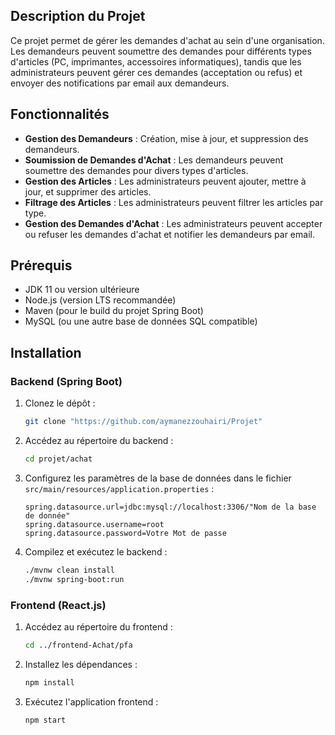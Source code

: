 ## Description du Projet

Ce projet permet de gérer les demandes d'achat au sein d'une organisation. Les demandeurs peuvent soumettre des demandes pour différents types d'articles (PC, imprimantes, accessoires informatiques), tandis que les administrateurs peuvent gérer ces demandes (acceptation ou refus) et envoyer des notifications par email aux demandeurs.

## Fonctionnalités

- **Gestion des Demandeurs** : Création, mise à jour, et suppression des demandeurs.
- **Soumission de Demandes d'Achat** : Les demandeurs peuvent soumettre des demandes pour divers types d'articles.
- **Gestion des Articles** : Les administrateurs peuvent ajouter, mettre à jour, et supprimer des articles.
- **Filtrage des Articles** : Les administrateurs peuvent filtrer les articles par type.
- **Gestion des Demandes d'Achat** : Les administrateurs peuvent accepter ou refuser les demandes d'achat et notifier les demandeurs par email.

## Prérequis

- JDK 11 ou version ultérieure
- Node.js (version LTS recommandée)
- Maven (pour le build du projet Spring Boot)
- MySQL (ou une autre base de données SQL compatible)

## Installation

### Backend (Spring Boot)

1. Clonez le dépôt :

    ```bash
    git clone "https://github.com/aymanezzouhairi/Projet"
    ```

2. Accédez au répertoire du backend :

    ```bash
    cd projet/achat
    ```

3. Configurez les paramètres de la base de données dans le fichier `src/main/resources/application.properties` :

    ```properties
    spring.datasource.url=jdbc:mysql://localhost:3306/"Nom de la base de donnée" 
    spring.datasource.username=root
    spring.datasource.password=Votre Mot de passe
    ```

4. Compilez et exécutez le backend :

    ```bash
    ./mvnw clean install
    ./mvnw spring-boot:run
    ```

### Frontend (React.js)

1. Accédez au répertoire du frontend :

    ```bash
    cd ../frontend-Achat/pfa
    ```

2. Installez les dépendances :

    ```bash
    npm install
    ```

3. Exécutez l'application frontend :

    ```bash
    npm start
    ```
